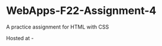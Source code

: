 # WebApps-F22-Assignment-4
A practice assignment for HTML with CSS

Hosted at - <a href = "https://github.com/44-563-Web-Apps-F22/44563-webapps-assignment-4-chandrakanth7/blob/main/opera.html" alt = "Link to page"></a>